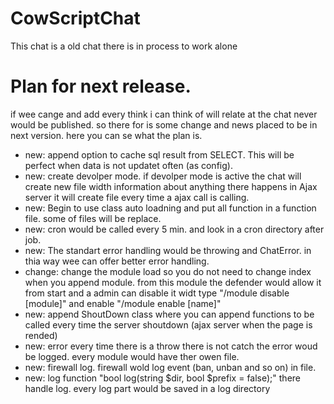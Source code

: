 # CowScriptChat
This chat is a old chat there is in process to work alone

# Plan for next release.
if wee cange and add every think i can think of will relate at the chat never would be published. so there for is some change and news placed to be in next version. here you can se what the plan is.

* new: append option to cache sql result from SELECT. This will be perfect when data is not updatet often (as config).
* new: create devolper mode. if devolper mode is active the chat will create new file width information about anything there happens
 in Ajax server it will create file every time a ajax call is calling.
* new: Begin to use class auto loadning and put all function in a function file. some of files will be replace.
* new: cron would be called every 5 min. and look in a cron directory after job. 
* new: The standart error handling would be throwing and ChatError. in thia way wee can offer better error handling.
* change: change the module load so you do not need to change index when you append module. from this module the defender would allow it from start and a admin can disable it widt type "/module disable [module]" and enable "/module enable [name]"
* new: append ShoutDown class where you can append functions to be called every time the server shoutdown (ajax server when the page is rended)
* new: error every time there is a throw there is not catch the error woud be logged. every module would have ther owen file.
* new: firewall log. firewall wold log event (ban, unban and so on) in file.
* new: log function "bool log(string $dir, bool $prefix = false);" there handle log. every log part would be saved in a log directory
